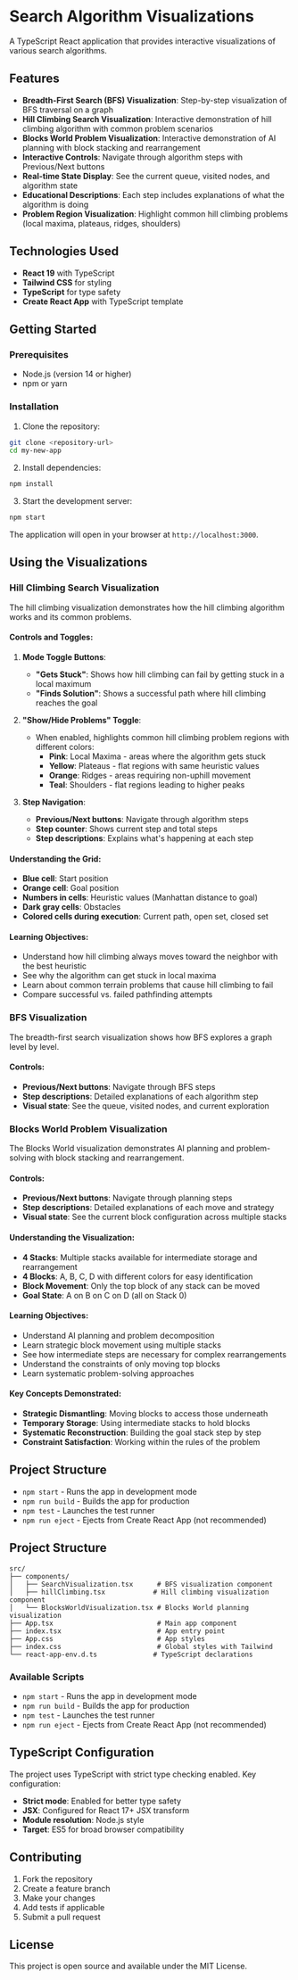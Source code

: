 # Search Algorithm Visualizations

A TypeScript React application that provides interactive visualizations of various search algorithms.

## Features

- **Breadth-First Search (BFS) Visualization**: Step-by-step visualization of BFS traversal on a graph
- **Hill Climbing Search Visualization**: Interactive demonstration of hill climbing algorithm with common problem scenarios
- **Blocks World Problem Visualization**: Interactive demonstration of AI planning with block stacking and rearrangement
- **Interactive Controls**: Navigate through algorithm steps with Previous/Next buttons
- **Real-time State Display**: See the current queue, visited nodes, and algorithm state
- **Educational Descriptions**: Each step includes explanations of what the algorithm is doing
- **Problem Region Visualization**: Highlight common hill climbing problems (local maxima, plateaus, ridges, shoulders)

## Technologies Used

- **React 19** with TypeScript
- **Tailwind CSS** for styling
- **TypeScript** for type safety
- **Create React App** with TypeScript template

## Getting Started

### Prerequisites

- Node.js (version 14 or higher)
- npm or yarn

### Installation

1. Clone the repository:
```bash
git clone <repository-url>
cd my-new-app
```

2. Install dependencies:
```bash
npm install
```

3. Start the development server:
```bash
npm start
```

The application will open in your browser at `http://localhost:3000`.

## Using the Visualizations

### Hill Climbing Search Visualization

The hill climbing visualization demonstrates how the hill climbing algorithm works and its common problems.

#### Controls and Toggles:

1. **Mode Toggle Buttons**:
   - **"Gets Stuck"**: Shows how hill climbing can fail by getting stuck in a local maximum
   - **"Finds Solution"**: Shows a successful path where hill climbing reaches the goal

2. **"Show/Hide Problems" Toggle**:
   - When enabled, highlights common hill climbing problem regions with different colors:
     - **Pink**: Local Maxima - areas where the algorithm gets stuck
     - **Yellow**: Plateaus - flat regions with same heuristic values
     - **Orange**: Ridges - areas requiring non-uphill movement
     - **Teal**: Shoulders - flat regions leading to higher peaks

3. **Step Navigation**:
   - **Previous/Next buttons**: Navigate through algorithm steps
   - **Step counter**: Shows current step and total steps
   - **Step descriptions**: Explains what's happening at each step

#### Understanding the Grid:

- **Blue cell**: Start position
- **Orange cell**: Goal position  
- **Numbers in cells**: Heuristic values (Manhattan distance to goal)
- **Dark gray cells**: Obstacles
- **Colored cells during execution**: Current path, open set, closed set

#### Learning Objectives:

- Understand how hill climbing always moves toward the neighbor with the best heuristic
- See why the algorithm can get stuck in local maxima
- Learn about common terrain problems that cause hill climbing to fail
- Compare successful vs. failed pathfinding attempts

### BFS Visualization

The breadth-first search visualization shows how BFS explores a graph level by level.

#### Controls:
- **Previous/Next buttons**: Navigate through BFS steps
- **Step descriptions**: Detailed explanations of each algorithm step
- **Visual state**: See the queue, visited nodes, and current exploration

### Blocks World Problem Visualization

The Blocks World visualization demonstrates AI planning and problem-solving with block stacking and rearrangement.

#### Controls:
- **Previous/Next buttons**: Navigate through planning steps
- **Step descriptions**: Detailed explanations of each move and strategy
- **Visual state**: See the current block configuration across multiple stacks

#### Understanding the Visualization:
- **4 Stacks**: Multiple stacks available for intermediate storage and rearrangement
- **4 Blocks**: A, B, C, D with different colors for easy identification
- **Block Movement**: Only the top block of any stack can be moved
- **Goal State**: A on B on C on D (all on Stack 0)

#### Learning Objectives:
- Understand AI planning and problem decomposition
- Learn strategic block movement using multiple stacks
- See how intermediate steps are necessary for complex rearrangements
- Understand the constraints of only moving top blocks
- Learn systematic problem-solving approaches

#### Key Concepts Demonstrated:
- **Strategic Dismantling**: Moving blocks to access those underneath
- **Temporary Storage**: Using intermediate stacks to hold blocks
- **Systematic Reconstruction**: Building the goal stack step by step
- **Constraint Satisfaction**: Working within the rules of the problem

## Project Structure

- `npm start` - Runs the app in development mode
- `npm run build` - Builds the app for production
- `npm test` - Launches the test runner
- `npm run eject` - Ejects from Create React App (not recommended)

## Project Structure

```
src/
├── components/
│   ├── SearchVisualization.tsx      # BFS visualization component
│   ├── hillClimbing.tsx            # Hill climbing visualization component
│   └── BlocksWorldVisualization.tsx # Blocks World planning visualization
├── App.tsx                          # Main app component
├── index.tsx                        # App entry point
├── App.css                          # App styles
├── index.css                        # Global styles with Tailwind
└── react-app-env.d.ts              # TypeScript declarations
```

### Available Scripts

- `npm start` - Runs the app in development mode
- `npm run build` - Builds the app for production
- `npm test` - Launches the test runner
- `npm run eject` - Ejects from Create React App (not recommended)

## TypeScript Configuration

The project uses TypeScript with strict type checking enabled. Key configuration:

- **Strict mode**: Enabled for better type safety
- **JSX**: Configured for React 17+ JSX transform
- **Module resolution**: Node.js style
- **Target**: ES5 for broad browser compatibility

## Contributing

1. Fork the repository
2. Create a feature branch
3. Make your changes
4. Add tests if applicable
5. Submit a pull request

## License

This project is open source and available under the MIT License.
